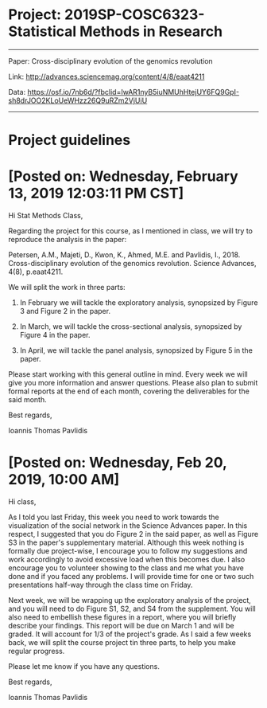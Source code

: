 # Project: 2019SP-COSC6323-Statistical Methods in Research

- - -

Paper: Cross-disciplinary evolution of the genomics revolution 

Link: http://advances.sciencemag.org/content/4/8/eaat4211

Data: https://osf.io/7nb6d/?fbclid=IwAR1nyB5iuNMUhHtejUY6FQ9GpI-sh8drJOO2KLoUeWHzz26Q9uRZm2VjUiU

- - -

# Project guidelines

# [Posted on: Wednesday, February 13, 2019 12:03:11 PM CST]

Hi Stat Methods Class,

Regarding the project for this course, as I mentioned in class, we will try to reproduce the analysis in the paper:

Petersen, A.M., Majeti, D., Kwon, K., Ahmed, M.E. and Pavlidis, I., 2018. Cross-disciplinary evolution of the genomics revolution. Science Advances, 4(8), p.eaat4211.

We will split the work in three parts:

1) In February we will tackle the exploratory analysis, synopsized by Figure 3 and Figure 2 in the paper.

2) In March, we will tackle the cross-sectional analysis, synopsized  by Figure 4 in the paper.

3) In April, we will tackle the panel analysis, synopsized by Figure 5 in the paper.

Please start working with this general outline in mind. Every week we will give you more information and answer questions. Please also plan to submit formal reports at the end of each month, covering the deliverables for the said month.

Best regards,

Ioannis Thomas Pavlidis

# [Posted on: Wednesday, Feb 20, 2019, 10:00 AM]

Hi class,

As I told you last Friday, this week you need to work towards the visualization of the social network in the Science Advances paper. In this respect, I suggested that you do Figure 2 in the said paper, as well as Figure S3 in the paper's supplementary material. Although this week nothing is formally due project-wise, I encourage you to follow my suggestions and work accordingly to avoid excessive load when this becomes due. I also encourage you to volunteer showing to the class and me what you have done and if you faced any problems. I will provide time for one or two such presentations half-way through the class time on Friday.

Next week, we will be wrapping up the exploratory analysis of the project, and you will need to do Figure S1, S2, and S4 from the supplement. You will also need to embellish these figures in a report, where you will briefly describe your findings. This report will be due on March 1 and will be graded. It will account for 1/3 of the project's grade. As I said a few weeks back, we will split the course project tin three parts, to help you make regular progress.

Please let me know if you have any questions.

Best regards,

Ioannis Thomas Pavlidis
